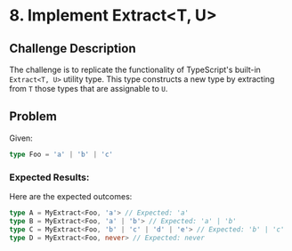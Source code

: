 # 8. Implement Extract<T, U>

## Challenge Description

The challenge is to replicate the functionality of TypeScript's built-in `Extract<T, U>` utility type. This type constructs a new type by extracting from `T` those types that are assignable to `U`.

## Problem

Given:

```typescript
type Foo = 'a' | 'b' | 'c'
```

### Expected Results:

Here are the expected outcomes:

```typescript
type A = MyExtract<Foo, 'a'> // Expected: 'a'
type B = MyExtract<Foo, 'a' | 'b'> // Expected: 'a' | 'b'
type C = MyExtract<Foo, 'b' | 'c' | 'd' | 'e'> // Expected: 'b' | 'c'
type D = MyExtract<Foo, never> // Expected: never
```